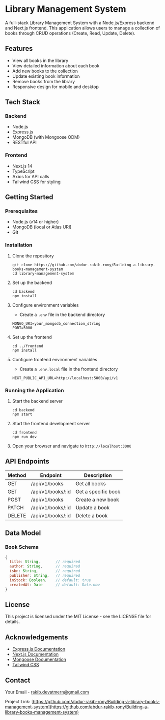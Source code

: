 # Library Management System

A full-stack Library Management System with a Node.js/Express backend and Next.js frontend. This application allows users to manage a collection of books through CRUD operations (Create, Read, Update, Delete).

## Features

- View all books in the library
- View detailed information about each book
- Add new books to the collection
- Update existing book information
- Remove books from the library
- Responsive design for mobile and desktop

## Tech Stack

### Backend
- Node.js
- Express.js
- MongoDB (with Mongoose ODM)
- RESTful API

### Frontend
- Next.js 14
- TypeScript
- Axios for API calls
- Tailwind CSS for styling

## Getting Started

### Prerequisites
- Node.js (v14 or higher)
- MongoDB (local or Atlas URI)
- Git

### Installation

1. Clone the repository
   ```
   git clone https://github.com/abdur-rakib-rony/Building-a-library-books-management-system
   cd library-management-system
   ```

2. Set up the backend
   ```
   cd backend
   npm install
   ```

3. Configure environment variables
   - Create a `.env` file in the backend directory
   ```
   MONGO_URI=your_mongodb_connection_string
   PORT=5000
   ```

4. Set up the frontend
   ```
   cd ../frontend
   npm install
   ```

5. Configure frontend environment variables
   - Create a `.env.local` file in the frontend directory
   ```
   NEXT_PUBLIC_API_URL=http://localhost:5000/api/v1
   ```

### Running the Application

1. Start the backend server
   ```
   cd backend
   npm start
   ```

2. Start the frontend development server
   ```
   cd frontend
   npm run dev
   ```

3. Open your browser and navigate to `http://localhost:3000`

## API Endpoints

| Method | Endpoint           | Description                |
|--------|-------------------|----------------------------|
| GET    | /api/v1/books     | Get all books              |
| GET    | /api/v1/books/:id | Get a specific book        |
| POST   | /api/v1/books     | Create a new book          |
| PATCH  | /api/v1/books/:id | Update a book              |
| DELETE | /api/v1/books/:id | Delete a book              |

## Data Model

### Book Schema
```javascript
{
  title: String,       // required
  author: String,      // required
  isbn: String,        // required
  publisher: String,   // required
  inStock: Boolean,    // default: true
  createdAt: Date      // default: Date.now
}
```

## License

This project is licensed under the MIT License - see the LICENSE file for details.

## Acknowledgements

- [Express.js Documentation](https://expressjs.com/)
- [Next.js Documentation](https://nextjs.org/docs)
- [Mongoose Documentation](https://mongoosejs.com/docs/)
- [Tailwind CSS](https://tailwindcss.com/)

## Contact

Your Email - [rakib.devatmern@gmail.com](mailto:rakib.devatmern@gmail.com)

Project Link: [https://github.com/abdur-rakib-rony/Building-a-library-books-management-system](https://github.com/abdur-rakib-rony/Building-a-library-books-management-system)